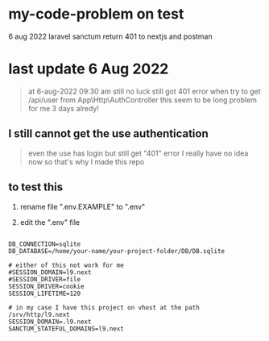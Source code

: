 # my-code-problem on test
6 aug 2022 laravel sanctum return 401 to nextjs and postman 







# last update 6 Aug 2022 

> at 6-aug-2022 09:30 am still no luck 
> still got 401 error when try to get /api/user from App\Http\AuthController 
> this seem to be long problem for me 3 days alredy!


## I still cannot get the use authentication

> even the use has login but still get "401" error I really have no idea now 
> so that's why I made this repo


## to test this 

1. rename file ".env.EXAMPLE" to ".env" 

2. edit the ".env" file 

```

DB_CONNECTION=sqlite
DB_DATABASE=/home/your-name/your-project-folder/DB/DB.sqlite

# either of this not work for me
#SESSION_DOMAIN=l9.next
#SESSION_DRIVER=file
SESSION_DRIVER=cookie
SESSION_LIFETIME=120

# in my case I have this project on vhost at the path /srv/http/l9.next
SESSION_DOMAIN=.l9.next
SANCTUM_STATEFUL_DOMAINS=l9.next
```







